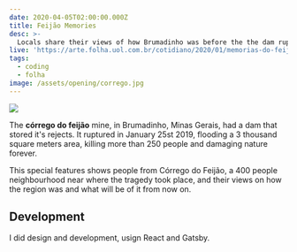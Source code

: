 ```yaml
---
date: 2020-04-05T02:00:00.000Z
title: Feijão Memories
desc: >-
  Locals share their views of how Brumadinho was before the the dam rupture tragedy from 2019
live: 'https://arte.folha.uol.com.br/cotidiano/2020/01/memorias-do-feijao/'
tags:
  - coding
  - folha
image: /assets/opening/corrego.jpg
---
```


![](/assets/corrego-feijao-1.jpg)

The **córrego do feijão** mine, in Brumadinho, Minas Gerais, had a dam that stored it's rejects. It ruptured in January 25st 2019, flooding a 3 thousand square meters area, killing more than 250 people and damaging nature forever.

This special features shows people from Córrego do Feijão, a 400 people neighbourhood near where the tragedy took place, and their views on how the region was and what will be of it from now on.

## Development

I did design and development, usign React and Gatsby.